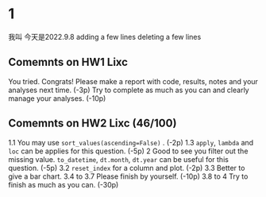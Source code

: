 # 1
我叫
今天是2022.9.8
 adding a few lines
deleting a few lines


## Comemnts on HW1 Lixc
You tried. Congrats!
Please make a report with code, results, notes and your analyses next time. (-3p)
Try to complete as much as you can and clearly manage your analyses. (-10p)

## Comemnts on HW2 Lixc (46/100)
1.1 
You may use `sort_values(ascending=False)` . (-2p)
1.3 
`apply`, `lambda` and `loc` can be applies for this question. (-5p) 
2 
Good to see you filter out the missing value. 
`to_datetime`, `dt.month`, `dt.year` can be useful for this question. (-5p)
3.2
`reset_index` for a column and plot. (-2p)
3.3
Better to give a bar chart.
3.4 to 3.7
Please finish by yourself.  (-10p)
3.8 to 4
Try to finish as much as you can. (-30p)

